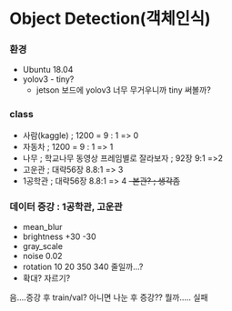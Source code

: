 # Object Detection(객체인식)

### 환경
- Ubuntu 18.04
- yolov3 - tiny? 
    - jetson 보드에 yolov3 너무 무거우니까 tiny 써볼까?

### class
- 사람(kaggle)  ; 1200 = 9 : 1 => 0
- 자동차  ; 1200 = 9 : 1 => 1
- 나무  ;  학교나무 동영상 프레임별로 잘라보자  ; 92장 9:1 =>2
- 고운관  ; 대략56장 8.8:1 => 3 
- 1공학관  ; 대략56장 8.8:1 => 4
~~-본관? ; 생각좀~~

### 데이터 증강 : 1공학관, 고운관
- mean_blur
- brightness +30 -30
- gray_scale
- noise 0.02
- rotation 10 20 350 340 줄일까...?
- 확대? 자르기?


음....증강 후 train/val? 아니면 나눈 후 증강?? 뭘까.....
실패

